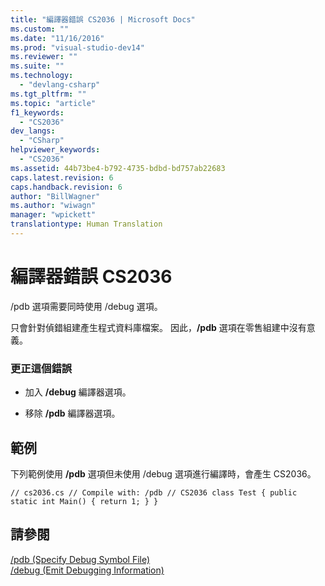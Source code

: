 ```yaml
---
title: "編譯器錯誤 CS2036 | Microsoft Docs"
ms.custom: ""
ms.date: "11/16/2016"
ms.prod: "visual-studio-dev14"
ms.reviewer: ""
ms.suite: ""
ms.technology: 
  - "devlang-csharp"
ms.tgt_pltfrm: ""
ms.topic: "article"
f1_keywords: 
  - "CS2036"
dev_langs: 
  - "CSharp"
helpviewer_keywords: 
  - "CS2036"
ms.assetid: 44b73be4-b792-4735-bdbd-bd757ab22683
caps.latest.revision: 6
caps.handback.revision: 6
author: "BillWagner"
ms.author: "wiwagn"
manager: "wpickett"
translationtype: Human Translation
---
```

# 編譯器錯誤 CS2036
\/pdb 選項需要同時使用 \/debug 選項。  
  
 只會針對偵錯組建產生程式資料庫檔案。 因此，**\/pdb** 選項在零售組建中沒有意義。  
  
### 更正這個錯誤  
  
-   加入 **\/debug** 編譯器選項。  
  
-   移除 **\/pdb** 編譯器選項。  
  
## 範例  
 下列範例使用 **\/pdb** 選項但未使用 \/debug 選項進行編譯時，會產生 CS2036。  
  
```  
// cs2036.cs // Compile with: /pdb // CS2036 class Test { public static int Main() { return 1; } }  
```  
  
## 請參閱  
 [\/pdb \(Specify Debug Symbol File\)](../../csharp/language-reference/compiler-options/pdb-compiler-option.md)   
 [\/debug \(Emit Debugging Information\)](../../csharp/language-reference/compiler-options/debug-compiler-option.md)